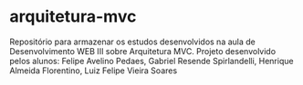 # arquitetura-mvc
Repositório para armazenar os estudos desenvolvidos na aula de Desenvolvimento WEB III sobre Arquitetura MVC. Projeto desenvolvido pelos alunos: Felipe Avelino Pedaes, Gabriel Resende Spirlandelli, Henrique Almeida Florentino, Luiz Felipe Vieira Soares
